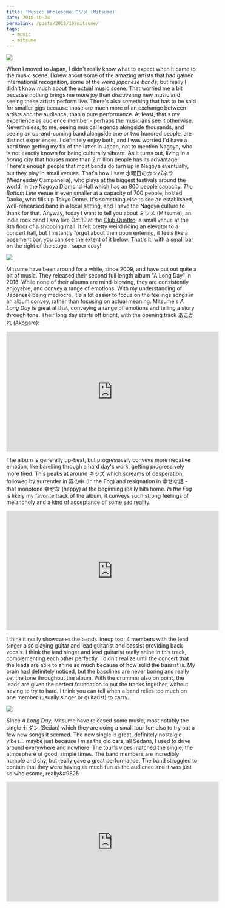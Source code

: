 ```yaml
---
title: 'Music: Wholesome ミツメ (Mitsume)'
date: 2018-10-24
permalink: /posts/2018/10/mitsume/
tags:
  - music
  - mitsume
---
```

<img src="http://jacoblambert.github.io/images/mitsume/sedan_tour.jpg" />

When I moved to Japan, I didn't really know what to expect when it came to the music scene. I knew about some of the amazing artists that had gained international recognition, some of the <i>weird japanese bands</i>, but really I didn't know much about the actual music scene. That worried me a bit because nothing brings me more joy than discovering new music and seeing these artists perform live. There's also something that has to be said for smaller gigs because those are much more of an exchange between artists and the audience, than a pure performance. At least, that's my experience as audience member - perhaps the musicians see it otherwise. Nevertheless, to me, seeing musical legends alongside thousands, and seeing an up-and-coming band alongside one or two hundred people, are distinct experiences. I definitely enjoy both, and I was worried I'd have a hard time getting my fix of the latter in Japan, not to mention Nagoya, who is not exactly known for being culturally vibrant.
As it turns out, living in a <i>boring</i> city that houses more than 2 million people has its advantage! There's enough people that most bands do turn up in Nagoya eventually, but they play in small venues. That's how I saw 水曜日のカンパネラ (Wednesday Campanella), who plays at the biggest festivals around the world, in the Nagoya Diamond Hall which has an 800 people capacity. <i>The Bottom Line</i> venue is even smaller at a capacity of 700 people, hosted Daoko, who fills up Tokyo Dome. It's something else to see an established, well-rehearsed band in a local setting, and I have the Nagoya culture to thank for that.
Anyway, today I want to tell you about ミツメ (Mitsume), an indie rock band I saw live Oct.19 at the <a href="http://www.club-quattro.com/nagoya/floor/">Club Quattro</a>; a small venue at the 8th floor of a shopping mall. It felt pretty weird riding an elevator to a concert hall, but I instantly forgot about then upon entering, it feels like a basement bar, you can see the extent of it below. That's it, with a small bar on the right of the stage - super cozy!

<img src="http://jacoblambert.github.io/images/mitsume/quattro_nagoya.jpg" />

Mitsume have been around for a while, since 2009, and have put out quite a bit of music. They released their second full length album "A Long Day" in 2016. While none of their albums are mind-blowing, they are consistently enjoyable, and convey a range of emotions. With my understanding of Japanese being mediocre, it's a lot easier to focus on the feelings songs in an album convey, rather than focusing on actual meaning. Mitsume's <i>A Long Day</i> is great at that, conveying a range of emotions and telling a story through tone. Their long day starts off bright, with the opening track あこがれ (Akogare):

<iframe width="560" height="315" src="https://www.youtube.com/embed/53mOa0B3nN4" frameborder="0" allow="encrypted-media" allowfullscreen></iframe>

The album is generally up-beat, but progressively conveys more negative emotion, like barelling through a hard day's work, getting progressively more tired. This peaks at around キッズ which screams of desperation, followed by surrender in 霧の中 (In the Fog) and resignation in 幸せな話 - that monotone 幸せな (happy) at the beginning really hits home. <i>In the Fog</i> is likely my favorite track of the album, it conveys such strong feelings of melancholy and a kind of acceptance of some sad reality.

<iframe width="560" height="315" src="https://www.youtube-nocookie.com/embed/r87W2zgvA2Q" frameborder="0" allow="encrypted-media" allowfullscreen></iframe>

I think it really showcases the bands lineup too: 4 members with the lead singer also playing guitar and lead guitarist and bassist providing back vocals. I think the lead singer and lead guitarist really shine in this track, complementing each other perfectly. I didn't realize until the concert that the leads are able to shine so much because of how solid the bassist is. My brain had definitely noticed, but the basslines are never boring and really set the tone throughout the album. With the drummer also on point, the leads are given the perfect foundation to put the tracks together, without having to try to hard. I think you can tell when a band relies too much on one member (usually singer or guitarist) to carry.

<img src="http://jacoblambert.github.io/images/mitsume/mitsume_live.jpg" />

Since <i>A Long Day</i>, Mitsume have released some music, most notably the single セダン (Sedan) which they are doing a small tour for; also to try out a few new songs it seemed. The new single is great, definitely nostalgic vibes... maybe just because I miss the old cars, all Sedans, I used to drive around everywhere and nowhere. The tour's vibes matched the single, the atmosphere of good, simple times. The band members are incredibly humble and shy, but really gave a great performance. The band struggled to contain that they were having as much fun as the audience and it was just so wholesome, really&#9825

<iframe width="560" height="315" src="https://www.youtube-nocookie.com/embed/bBBxhBRw7Nc" frameborder="0" allow="autoplay; encrypted-media" allowfullscreen></iframe>